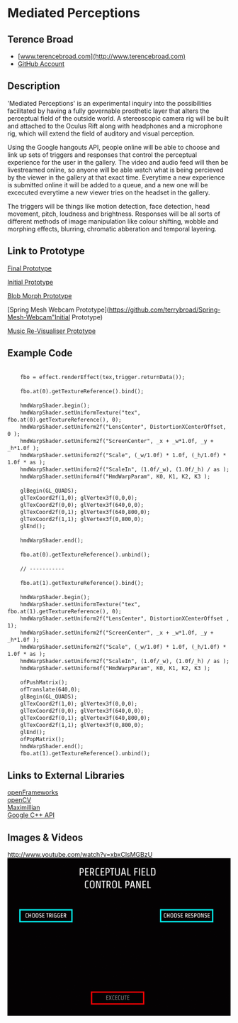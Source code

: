 # Mediated Perceptions

## Terence Broad
- [www.terencebroad.com](http://www.terencebroad.com)
- [GitHub Account](https://github.com/terrybroad "GitHub Account")

## Description
'Mediated Perceptions' is an experimental inquiry into the possibilities facilitated by having a fully governable prosthetic layer that alters the perceptual field of the outside world. A stereoscopic camera rig will be built and attached to the Oculus Rift along with headphones and a microphone rig, which will extend the field of auditory and visual perception.

Using the Google hangouts API, people online will be able to choose and link up sets of triggers and responses that control the perceptual experience for the user in the gallery. The video and audio feed will then be livestreamed online, so anyone will be able watch what is being percieved by the viewer in the gallery at that exact time. Everytime a new experience is submitted online it will be added to a queue, and a new one will be excecuted everytime a new viewer tries on the headset in the gallery. 

The triggers will be things like motion detection, face detection, head movement, pitch, loudness and brightness. Responses will be all sorts of different methods of image manipulation like colour shifting, wobble and morphing effects, blurring, chromatic abberation and temporal layering. 

## Link to Prototype
[Final Prototype](https://github.com/terrybroad/devart-template/tree/master/project_code)

[Initial Prototype](https://github.com/terrybroad/oculus-mediated-vision-prototype-1)

[Blob Morph Prototype](https://github.com/terrybroad/wonderland_webcam)

[Spring Mesh Webcam Prototype](https://github.com/terrybroad/Spring-Mesh-Webcam"Initial Prototype)

[Music Re-Visualiser Prototype](https://github.com/terrybroad/Music_Re-Visualiser)

## Example Code

```

    fbo = effect.renderEffect(tex,trigger.returnData());

    fbo.at(0).getTextureReference().bind();

    hmdWarpShader.begin();
    hmdWarpShader.setUniformTexture("tex", fbo.at(0).getTextureReference(), 0);
    hmdWarpShader.setUniform2f("LensCenter", DistortionXCenterOffset, 0 );
    hmdWarpShader.setUniform2f("ScreenCenter", _x + _w*1.0f, _y + _h*1.0f );
    hmdWarpShader.setUniform2f("Scale", (_w/1.0f) * 1.0f, (_h/1.0f) * 1.0f * as );
    hmdWarpShader.setUniform2f("ScaleIn", (1.0f/_w), (1.0f/_h) / as );
    hmdWarpShader.setUniform4f("HmdWarpParam", K0, K1, K2, K3 );

    glBegin(GL_QUADS);
    glTexCoord2f(1,0); glVertex3f(0,0,0);
    glTexCoord2f(0,0); glVertex3f(640,0,0);
    glTexCoord2f(0,1); glVertex3f(640,800,0);
    glTexCoord2f(1,1); glVertex3f(0,800,0);
    glEnd();
    
    hmdWarpShader.end();
    
    fbo.at(0).getTextureReference().unbind();

    // -----------

    fbo.at(1).getTextureReference().bind();

    hmdWarpShader.begin();
    hmdWarpShader.setUniformTexture("tex", fbo.at(1).getTextureReference(), 0);
    hmdWarpShader.setUniform2f("LensCenter", DistortionXCenterOffset , 1);
    hmdWarpShader.setUniform2f("ScreenCenter", _x + _w*1.0f, _y + _h*1.0f );
    hmdWarpShader.setUniform2f("Scale", (_w/1.0f) * 1.0f, (_h/1.0f) * 1.0f * as );
    hmdWarpShader.setUniform2f("ScaleIn", (1.0f/_w), (1.0f/_h) / as );
    hmdWarpShader.setUniform4f("HmdWarpParam", K0, K1, K2, K3 );
     
    ofPushMatrix();
    ofTranslate(640,0);
    glBegin(GL_QUADS);
    glTexCoord2f(1,0); glVertex3f(0,0,0);
    glTexCoord2f(0,0); glVertex3f(640,0,0);
    glTexCoord2f(0,1); glVertex3f(640,800,0);
    glTexCoord2f(1,1); glVertex3f(0,800,0);
    glEnd();
    ofPopMatrix();
    hmdWarpShader.end();
    fbo.at(1).getTextureReference().unbind();

```
## Links to External Libraries
 
[openFrameworks](https://github.com/openframeworks/openFrameworks "openFramworks") <br>
[openCV](https://github.com/Itseez/opencv "OpenCV") <br>
[Maximillian](https://github.com/micknoise/Maximilian "Maximillian") <br>
[Google C++ API](https://github.com/google/google-api-cpp-client "https://github.com/google/google-api-cpp-client") <br>

## Images & Videos
http://www.youtube.com/watch?v=xbxClsMGBzU
![image1](project_images/controlanimation.gif)
